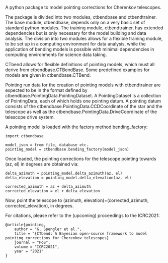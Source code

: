 A python package to model pointing corrections for Cherenkov telescopes.

The package is divided into two modules, ctbendbase and ctbendtrainer. 
The base module, ctbendbase, depends only on a very basic set of standard python modules. The training module, ctbendtrainer, has extended dependencies but 
is only necessary for the model building and data analysis. The division into two modules allows for a flexible training module, to be set up in a computing environment for data analysis,
while the application of bending models is possible with minimal dependencies in computing environments for science data taking.

CTbend allows for flexible definitions of pointing models, which must all derive from ctbendbase.CTBendBase. Some predefined examples for models are given in ctbendbase.CTBend.

Pointing run data for the creation of pointing models with ctbendtrainer are expected to be in the format defined by ctbendbase.PointingData.PointingDataset. 
A PointingDataset is a collection of PointingData, each of which holds one pointing datum. 
A pointing datum consists of the ctbendbase.PointingData.CCDCoordinate of the star and the telescope as well as the ctbendbase.PointingData.DriveCoordinate of the telescope drive system.

A pointing model is loaded with the factory method bending_factory:

```
import ctbendbase

model_json = from file, database etc.
pointing_model = ctbendbase.bending_factory(model_json)
```

Once loaded, the pointing corrections for the telescope pointing towards (az, el) in degrees are obtained via:

```
delta_azimuth = pointing_model.delta_azimuth(az, el)
delta_elevation = pointing_model.delta_elevation(az, el)

corrected_azimuth = az + delta_azimuth
corrected_elevation = el + delta_elevation
```

Now, point the telescope to (azimuth, elevation)=(corrected_azimuth, corrected_elevation), in degrees.

For citations, please refer to the (upcoming) proceedings to the ICRC2021:

```
@article{pointing,
    author = "G. Spengler et al.",
    title = "{CTbend: A Bayesian open-source framework to model pointing corrections for Cherenkov telescopes}
    journal = "PoS",
    volume = "ICRC2021",
    year = "2021"
}
```
